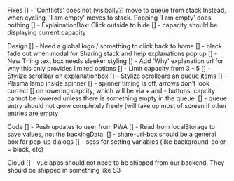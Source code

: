 Fixes
[] - 'Conflicts' does not (visibally?) move to queue from stack
      Instead, when cycling, 'I am empty' moves to stack. 
      Popping 'I am empty' does nothing
[] - ExplainationBox: Click outside to hide
[] - capacity should be displaying current capacity

Design
[] - Need a global logo / something to click back to home
[] - black fade out when modal for Sharing stack and help explanations
      pop up
[] - New Thing text box needs sleeker styling
[] - Add 'Why' explanation url for why this only provides limited options
[] - Limit capacity from 3 - 5
[] - Stylize scrollbar on explanationbox
[] - Stylize scrollbars an queue items
[] - Plasma lamp inside spinner
[] - spinner timing is off, arrows don't look correct
[] on lowering capcity, which will be via + and - buttons, capcity cannot be lowered unless there is something empty in the queue. 
[] - queue entry should not grow completely freely (will take up most of screen if other entries are empty

Code
[] - Push updates to user from PWA
[] - Read from localStorage to save values, not the backingData. 
[] - share-url-box should be a general box for pop-up dialogs
[] - scss for setting variables (like background-color = black, etc)

Cloud
[] - vue apps should not need to be shipped from our backend. They should be shipped in something like S3